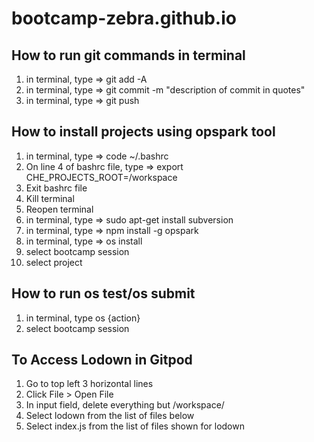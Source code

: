 # bootcamp-zebra.github.io

## How to run git commands in terminal
1) in terminal, type => git add -A
2) in terminal, type => git commit -m "description of commit in quotes"
3) in terminal, type => git push

## How to install projects using opspark tool
1) in terminal, type => code ~/.bashrc
2) On line 4 of bashrc file, type => export CHE_PROJECTS_ROOT=/workspace
3) Exit bashrc file
4) Kill terminal
5) Reopen terminal
6) in terminal, type => sudo apt-get install subversion
7) in terminal, type => npm install -g opspark
8) in terminal, type => os install
9) select bootcamp session
10) select project

## How to run os test/os submit
1) in terminal, type os {action}
2) select bootcamp session

## To Access Lodown in Gitpod
1) Go to top left 3 horizontal lines
2) Click File > Open File
3) In input field, delete everything but /workspace/
4) Select lodown from the list of files below
5) Select index.js from the list of files shown for lodown

